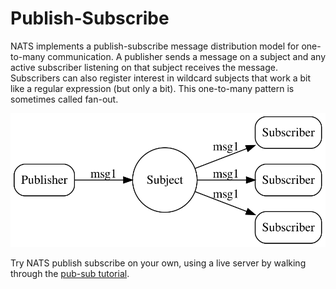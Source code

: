 # Publish-Subscribe

NATS implements a publish-subscribe message distribution model for one-to-many communication. A publisher sends a message on a subject and any active subscriber listening on that subject receives the message. Subscribers can also register interest in wildcard subjects that work a bit like a regular expression (but only a bit). This one-to-many pattern is sometimes called fan-out.

![pubsub](/assets/images/pubsub.svg)

Try NATS publish subscribe on your own, using a live server by walking through the [pub-sub tutorial](../tutorials/pubsub.md).
